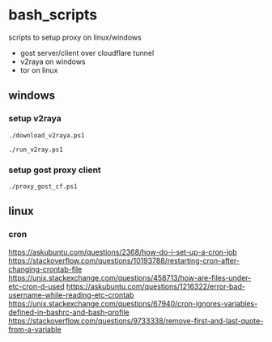 # bash_scripts
scripts to setup proxy on linux/windows

- gost server/client over cloudflare tunnel
- v2raya on windows
- tor on linux

## windows

### setup v2raya
```shell
./download_v2raya.ps1

./run_v2ray.ps1
```

### setup gost proxy client
```shell
./proxy_gost_cf.ps1
```

## linux

### cron
https://askubuntu.com/questions/2368/how-do-i-set-up-a-cron-job
https://stackoverflow.com/questions/10193788/restarting-cron-after-changing-crontab-file
https://unix.stackexchange.com/questions/458713/how-are-files-under-etc-cron-d-used
https://askubuntu.com/questions/1216322/error-bad-username-while-reading-etc-crontab
https://unix.stackexchange.com/questions/67940/cron-ignores-variables-defined-in-bashrc-and-bash-profile
https://stackoverflow.com/questions/9733338/remove-first-and-last-quote-from-a-variable
